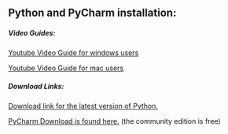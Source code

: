 ## **Python and PyCharm installation:**

##### Video Guides:
[Youtube Video Guide for windows users](https://www.youtube.com/watch?v=0y5XlNeFxNk)

[Youtube Video Guide for mac users](https://www.youtube.com/watch?v=TG_WmdEtBsY)

##### Download Links:
[Download link for the latest version of Python.](https://www.python.org/downloads/)

[PyCharm Download is found here.](https://www.jetbrains.com/pycharm/)
(the community edition is free)
